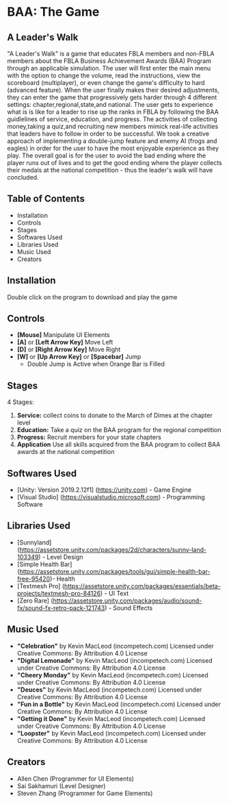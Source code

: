 # BAA: The Game
## A Leader's Walk 

"A Leader's Walk" is a game that educates FBLA members and non-FBLA members about the FBLA Business Achievement Awards (BAA) Program through an applicable simulation. The user will first enter the main menu with the option to change the volume, read the instructions, view the scoreboard (multiplayer), or even change the game's difficulty to hard (advanced feature). When the user finally makes their desired adjustments, they can enter the game that progressively gets harder through 4 different settings: chapter,regional,state,and national. The user gets to experience what is is like for a leader to rise up the ranks in FBLA by following the BAA guidlelines of service, education, and progress. The activities of collecting money,taking a quiz,and recruiting new members mimick real-life activities that leaders have to follow in order to be successful. We took a creative approach of implementing a double-jump feature and enemy AI (frogs and eagles) in order for the user to have the most enjoyable experience as they play. The overall goal is for the user to avoid the bad ending where the player runs out of lives and to get the good ending where the player collects their medals at the national competition - thus the leader's walk will have concluded. 

## Table of Contents
* Installation
* Controls
* Stages
* Softwares Used
* Libraries Used
* Music Used
* Creators

## Installation
Double click on the program to download and play the game

## Controls
* **[Mouse]** Manipulate UI Elements
* **[A]** or **[Left Arrow Key]** Move Left
* **[D]** or **[Right Arrow Key]** Move Right
* **[W]** or **[Up Arrow Key]** or **[Spacebar]** Jump 
    * Double Jump is Active when Orange Bar is Filled

## Stages
4 Stages:
1. **Service:** collect coins to donate to the March of Dimes at the chapter level
2. **Education:** Take a quiz on the BAA program for the regional competition
3. **Progress:** Recruit members for your state chapters
4. **Application** Use all skills acquired from the BAA program to collect BAA awards at the national competition

## Softwares Used
* [Unity: Version 2019.2.12f1] (https://unity.com) - Game Engine
* [Visual Studio] (https://visualstudio.microsoft.com) - Programming Software

## Libraries Used
* [Sunnyland] (https://assetstore.unity.com/packages/2d/characters/sunny-land-103349) - Level Design
* [Simple Health Bar] (https://assetstore.unity.com/packages/tools/gui/simple-health-bar-free-95420)- Health
* [Textmesh Pro] (https://assetstore.unity.com/packages/essentials/beta-projects/textmesh-pro-84126) - UI Text 
* [Zero Rare] (https://assetstore.unity.com/packages/audio/sound-fx/sound-fx-retro-pack-121743) - Sound Effects

## Music Used
* **"Celebration"** by Kevin MacLeod (incompetech.com) Licensed under Creative Commons: By Attribution 4.0 License ​
* **"Digital Lemonade"** by Kevin MacLeod (incompetech.com) Licensed under Creative Commons: By Attribution 4.0 License ​
* **"Cheery Monday"** by Kevin MacLeod (incompetech.com) Licensed under Creative Commons: By Attribution 4.0 License​
* **"Deuces"** by Kevin MacLeod (incompetech.com) Licensed under Creative Commons: By Attribution 4.0 License ​
* **"Fun in a Bottle"** by Kevin MacLeod (incompetech.com) Licensed under Creative Commons: By Attribution 4.0 License ​
* **"Getting it Done"** by Kevin MacLeod (incompetech.com) Licensed under Creative Commons: By Attribution 4.0 License​
* **"Loopster"** by Kevin MacLeod (incompetech.com) Licensed under Creative Commons: By Attribution 4.0 License ​

## Creators
* Allen Chen (Programmer for UI Elements)
* Sai Sakhamuri (Level Designer)
* Steven Zhang (Programmer for Game Elements)

